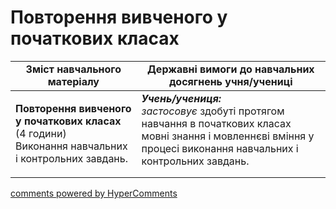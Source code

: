 <div id="hypercomments_widget" class="js-hypercomments-widget invisible"></div>

# Повторення вивченого у початкових класах     

<table>
  <tr>
    <td width="40%" align="center"><b>Зміст навчального матеріалу</b></td>
    <td width="60%" align="center"><b>Державні вимоги до навчальних досягнень учня/учениці</b></td>
  </tr>
<tbody>
  <tr>
    <td width="40%" style="vertical-align:top !important;">
    <p><b>Повторення вивченого у початкових класах</b> (4 години)<br>
Виконання навчальних і контрольних завдань.</td>
    <td width="60%" style="vertical-align:top !important;">
<i><b>Учень/учениця:</b></i><br>
<i>застосовує</i> здобуті протягом навчання в початкових класах мовні знання і мовленнєві вміння у процесі виконання навчальних і контрольних завдань.</td>
  </tr>
</tbody>
</table>

<div class="js-hypercomments-container">
<a href="http://hypercomments.com" class="hc-link" title="comments widget">comments powered by HyperComments</a>
</div>